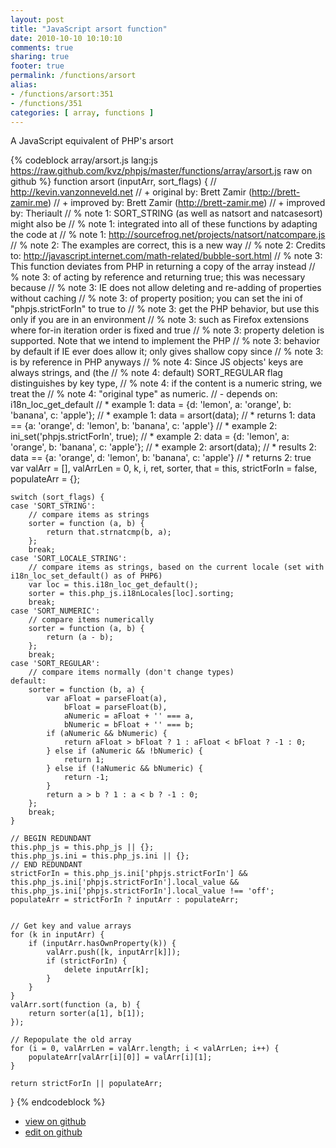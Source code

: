 ```yaml
---
layout: post
title: "JavaScript arsort function"
date: 2010-10-10 10:10:10
comments: true
sharing: true
footer: true
permalink: /functions/arsort
alias:
- /functions/arsort:351
- /functions/351
categories: [ array, functions ]
---
```

A JavaScript equivalent of PHP's arsort
<!-- more -->
{% codeblock array/arsort.js lang:js https://raw.github.com/kvz/phpjs/master/functions/array/arsort.js raw on github %}
function arsort (inputArr, sort_flags) {
    // http://kevin.vanzonneveld.net
    // +   original by: Brett Zamir (http://brett-zamir.me)
    // +   improved by: Brett Zamir (http://brett-zamir.me)
    // +   improved by: Theriault
    // %        note 1: SORT_STRING (as well as natsort and natcasesort) might also be
    // %        note 1: integrated into all of these functions by adapting the code at
    // %        note 1: http://sourcefrog.net/projects/natsort/natcompare.js
    // %        note 2: The examples are correct, this is a new way
    // %        note 2: Credits to: http://javascript.internet.com/math-related/bubble-sort.html
    // %        note 3: This function deviates from PHP in returning a copy of the array instead
    // %        note 3: of acting by reference and returning true; this was necessary because
    // %        note 3: IE does not allow deleting and re-adding of properties without caching
    // %        note 3: of property position; you can set the ini of "phpjs.strictForIn" to true to
    // %        note 3: get the PHP behavior, but use this only if you are in an environment
    // %        note 3: such as Firefox extensions where for-in iteration order is fixed and true
    // %        note 3: property deletion is supported. Note that we intend to implement the PHP
    // %        note 3: behavior by default if IE ever does allow it; only gives shallow copy since
    // %        note 3: is by reference in PHP anyways
    // %        note 4: Since JS objects' keys are always strings, and (the
    // %        note 4: default) SORT_REGULAR flag distinguishes by key type,
    // %        note 4: if the content is a numeric string, we treat the
    // %        note 4: "original type" as numeric.
    // -    depends on: i18n_loc_get_default
    // *     example 1: data = {d: 'lemon', a: 'orange', b: 'banana', c: 'apple'};
    // *     example 1: data = arsort(data);
    // *     returns 1: data == {a: 'orange', d: 'lemon', b: 'banana', c: 'apple'}
    // *     example 2: ini_set('phpjs.strictForIn', true);
    // *     example 2: data = {d: 'lemon', a: 'orange', b: 'banana', c: 'apple'};
    // *     example 2: arsort(data);
    // *     results 2: data == {a: 'orange', d: 'lemon', b: 'banana', c: 'apple'}
    // *     returns 2: true
    var valArr = [], valArrLen = 0,
        k, i, ret, sorter, that = this,
        strictForIn = false,
        populateArr = {};

    switch (sort_flags) {
    case 'SORT_STRING':
        // compare items as strings
        sorter = function (a, b) {
            return that.strnatcmp(b, a);
        };
        break;
    case 'SORT_LOCALE_STRING':
        // compare items as strings, based on the current locale (set with i18n_loc_set_default() as of PHP6)
        var loc = this.i18n_loc_get_default();
        sorter = this.php_js.i18nLocales[loc].sorting;
        break;
    case 'SORT_NUMERIC':
        // compare items numerically
        sorter = function (a, b) {
            return (a - b);
        };
        break;
    case 'SORT_REGULAR':
        // compare items normally (don't change types)
    default:
        sorter = function (b, a) {
            var aFloat = parseFloat(a),
                bFloat = parseFloat(b),
                aNumeric = aFloat + '' === a,
                bNumeric = bFloat + '' === b;
            if (aNumeric && bNumeric) {
                return aFloat > bFloat ? 1 : aFloat < bFloat ? -1 : 0;
            } else if (aNumeric && !bNumeric) {
                return 1;
            } else if (!aNumeric && bNumeric) {
                return -1;
            }
            return a > b ? 1 : a < b ? -1 : 0;
        };
        break;
    }

    // BEGIN REDUNDANT
    this.php_js = this.php_js || {};
    this.php_js.ini = this.php_js.ini || {};
    // END REDUNDANT
    strictForIn = this.php_js.ini['phpjs.strictForIn'] && this.php_js.ini['phpjs.strictForIn'].local_value && this.php_js.ini['phpjs.strictForIn'].local_value !== 'off';
    populateArr = strictForIn ? inputArr : populateArr;


    // Get key and value arrays
    for (k in inputArr) {
        if (inputArr.hasOwnProperty(k)) {
            valArr.push([k, inputArr[k]]);
            if (strictForIn) {
                delete inputArr[k];
            }
        }
    }
    valArr.sort(function (a, b) {
        return sorter(a[1], b[1]);
    });
 
    // Repopulate the old array
    for (i = 0, valArrLen = valArr.length; i < valArrLen; i++) {
        populateArr[valArr[i][0]] = valArr[i][1];
    }

    return strictForIn || populateArr;
}
{% endcodeblock %}
<ul>
 <li><a href="https://github.com/kvz/phpjs/blob/master/functions/array/arsort.js">view on github</a></li>
 <li><a href="https://github.com/kvz/phpjs/edit/master/functions/array/arsort.js">edit on github</a></li>
</ul>
